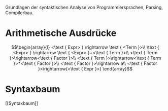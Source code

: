 Grundlagen der syntaktischen Analyse von Programmiersprachen, Parsing, Compilerbau.

# Arithmetische Ausdrücke
$$\begin{array}{l}
<\text { Expr> } \rightarrow \text { <Term }>\\
\text { <Expr> } \rightarrow \text { <Expr> }+<\text { Term }>\\
<\text { Term }>\rightarrow<\text { Factor }>\\
<\text { Term }>\rightarrow<\text { Term }>*<\text { Factor }>\\
<\text { Factor }>\rightarrow a\\
<\text { Factor }>\rightarrow(<\text { Expr }>)
\end{array}$$

# Syntaxbaum
[[Syntaxbaum]]
